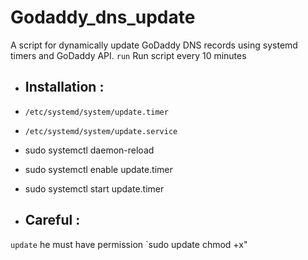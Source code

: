 # Godaddy_dns_update
A script for dynamically update GoDaddy DNS records using systemd timers and GoDaddy API.
`run` Run script every 10 minutes

- ## Installation :
- `/etc/systemd/system/update.timer`
- `/etc/systemd/system/update.service`
- sudo systemctl daemon-reload
- sudo systemctl enable update.timer
- sudo systemctl start update.timer

- ## Careful :
`update` he must have permission `sudo update chmod +x"
